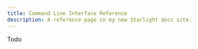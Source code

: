 ```yaml
---
title: Command Line Interface Reference
description: A reference page in my new Starlight docs site.
---
```


Todo
